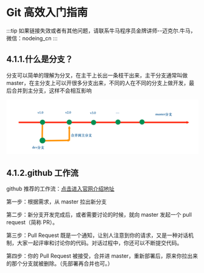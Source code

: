 # Git 高效入门指南

:::tip
如果链接失效或者有其他问题，请联系牛马程序员金牌讲师--迈克尔.牛马，微信：nodeing_cn
:::

## 4.1.1.什么是分支？

分支可以简单的理解为分叉，在主干上长出一条枝干出来，主干分支通常叫做 master，在主分支上可以开很多分支出来，不同的人在不同的分支上做开发，最后合并到主分支，这样不会相互影响

![](./img/2019-03-23-19-51-39.png)

## 4.1.2.github 工作流

github 推荐的工作流：[点击进入官网介绍地址](https://guides.github.com/introduction/flow/index.html)

第一步：根据需求，从 master 拉出新分支

第二步：新分支开发完成后，或者需要讨论的时候，就向 master 发起一个 pull request（简称 PR）。

第三步：Pull Request 既是一个通知，让别人注意到你的请求，又是一种对话机制，大家一起评审和讨论你的代码。对话过程中，你还可以不断提交代码。

第四步：你的 Pull Request 被接受，合并进 master，重新部署后，原来你拉出来的那个分支就被删除。（先部署再合并也可。）

